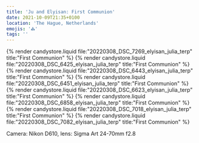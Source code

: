 ```yaml
---
title: 'Ju and Elyisan: First Communion'
date: 2021-10-09T21:35+0100
location: 'The Hague, Netherlands'
emojis: '⛪'
tags: ''
---
```


{% render candystore.liquid file:"20220308_DSC_7269_elyisan_julia_terp" title:"First Communion" %}
{% render candystore.liquid file:"20220308_DSC_6425_elyisan_julia_terp" title:"First Communion" %}
{% render candystore.liquid file:"20220308_DSC_6443_elyisan_julia_terp" title:"First Communion" %}
{% render candystore.liquid file:"20220308_DSC_6451_elyisan_julia_terp" title:"First Communion" %}
{% render candystore.liquid file:"20220308_DSC_6623_elyisan_julia_terp" title:"First Communion" %}
{% render candystore.liquid file:"20220308_DSC_6858_elyisan_julia_terp" title:"First Communion" %}
{% render candystore.liquid file:"20220308_DSC_7018_elyisan_julia_terp" title:"First Communion" %}
{% render candystore.liquid file:"20220308_DSC_7082_elyisan_julia_terp" title:"First Communion" %}

Camera: Nikon D610, lens: Sigma Art 24-70mm f2.8
